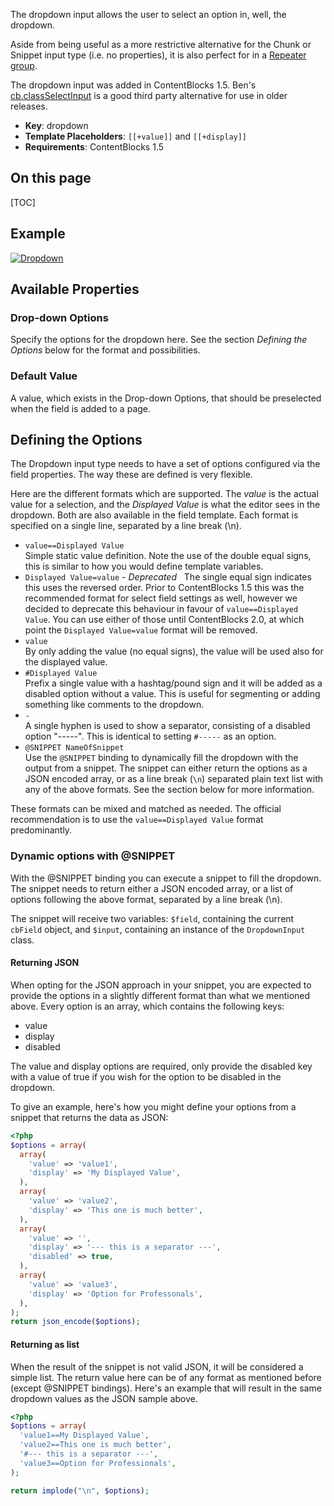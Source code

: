 The dropdown input allows the user to select an option in, well, the dropdown.   

Aside from being useful as a more restrictive alternative for the Chunk or Snippet input type (i.e. no properties), it is also perfect for in a [Repeater group](Repeater).

The dropdown input was added in ContentBlocks 1.5. Ben's [cb.classSelectInput](https://github.com/bennyb/cb.classSelectInput) is a good third party alternative for use in older releases.

- **Key**: dropdown 
- **Template Placeholders**: `[[+value]]` and `[[+display]]`
- **Requirements**: ContentBlocks 1.5 

## On this page

[TOC]

## Example

[ ![Dropdown](https://assets.modmore.com/assets/uploads/images/dropdown.png)](https://assets.modmore.com/assets/uploads/images/dropdown.png)  

## Available Properties

### Drop-down Options

Specify the options for the dropdown here. See the section _Defining the Options_ below for the format and possibilities.

### Default Value

A value, which exists in the Drop-down Options, that should be preselected when the field is added to a page. 

## Defining the Options

The Dropdown input type needs to have a set of options configured via the field properties. The way these are defined is very flexible.

Here are the different formats which are supported. The _value_ is the actual value for a selection, and the _Displayed Value_ is what the editor sees in the dropdown. Both are also available in the field template. Each format is specified on a single line, separated by a line break (\\n).

- `value==Displayed Value`  
Simple static value definition. Note the use of the double equal signs, this is similar to how you would define template variables.
- `Displayed Value=value` - _Deprecated_  
The single equal sign indicates this uses the reversed order. Prior to ContentBlocks 1.5 this was the recommended format for select field settings as well, however we decided to deprecate this behaviour in favour of `value==Displayed Value`. You can use either of those until ContentBlocks 2.0, at which point the `Displayed Value=value` format will be removed.
- `value`  
By only adding the value (no equal signs), the value will be used also for the displayed value.
- `#Displayed Value`  
Prefix a single value with a hashtag/pound sign and it will be added as a disabled option without a value. This is useful for segmenting or adding something like comments to the dropdown.
- `-`  
A single hyphen is used to show a separator, consisting of a disabled option "-----". This is identical to setting `#-----` as an option.
- `@SNIPPET NameOfSnippet`  
Use the `@SNIPPET` binding to dynamically fill the dropdown with the output from a snippet. The snippet can either return the options as a JSON encoded array, or as a line break (`\n`) separated plain text list with any of the above formats. See the section below for more information.

These formats can be mixed and matched as needed. The official recommendation is to use the `value==Displayed Value` format predominantly.

### Dynamic options with @SNIPPET

With the @SNIPPET binding you can execute a snippet to fill the dropdown. The snippet needs to return either a JSON encoded array, or a list of options following the above format, separated by a line break (\\n).

The snippet will receive two variables: `$field`, containing the current `cbField` object, and `$input`, containing an instance of the `DropdownInput` class.

#### Returning JSON

When opting for the JSON approach in your snippet, you are expected to provide the options in a slightly different format than what we mentioned above. Every option is an array, which contains the following keys:

- value
- display
- disabled

The value and display options are required, only provide the disabled key with a value of true if you wish for the option to be disabled in the dropdown.

To give an example, here's how you might define your options from a snippet that returns the data as JSON:
```` PHP
<?php
$options = array(
  array(
    'value' => 'value1',
    'display' => 'My Displayed Value',
  ),
  array(
    'value' => 'value2',
    'display' => 'This one is much better',
  ),
  array(
    'value' => '',
    'display' => '--- this is a separator ---',
    'disabled' => true,
  ),
  array(
    'value' => 'value3',
    'display' => 'Option for Professonals',
  ),
);
return json_encode($options);
````

#### Returning as list

When the result of the snippet is not valid JSON, it will be considered a simple list. The return value here can be of any format as mentioned before (except @SNIPPET bindings). Here's an example that will result in the same dropdown values as the JSON sample above.

```` PHP
<?php
$options = array(
  'value1==My Displayed Value',
  'value2==This one is much better',
  '#--- this is a separator ---',
  'value3==Option for Professionals',
);

return implode("\n", $options);
````
